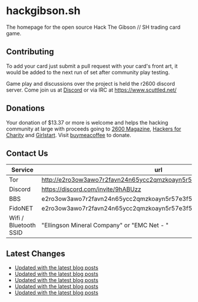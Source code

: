 # hackgibson.sh
The homepage for the open source Hack The Gibson // SH trading card game.


## Contributing

To add your card just submit a pull request with your card's front art, it would be added to the next run of set after community play testing.

Game play and discussions over the project is held the r2600 discord server. Come join us at [Discord](https://discord.com/invite/9hABUzz) or via IRC at https://www.scuttled.net/


## Donations

Your donation of $13.37 or more is welcome and helps the hacking community at large with proceeds going to [2600 Magazine](https://2600.com/), [Hackers for Charity](https://hackersforcharity.org) and [Girlstart](https://girlstart.org).  Visit [buymeacoffee](https://www.buymeacoffee.com/hackgibson.sh) to donate.


## Contact Us

Service | url
-|-
Tor | http://e2ro3ow3awo7r2favn24n65ycc2qmzkoayn5r57e3f56nvjwdcgg32ad.onion
Discord | https://discord.com/invite/9hABUzz
BBS | e2ro3ow3awo7r2favn24n65ycc2qmzkoayn5r57e3f56nvjwdcgg32ad.onion:23
FidoNET | e2ro3ow3awo7r2favn24n65ycc2qmzkoayn5r57e3f56nvjwdcgg32ad.onion:24554
Wifi / Bluetooth SSID | "Ellingson Mineral Company" or "EMC Net - <fidonet address>"

## Latest Changes
<!-- BLOG-POST-LIST:START -->
- [Updated with the latest blog posts](https://github.com/DFW2600/hackgibson.sh/commit/92b681efea5c3a46b05b0cffe6553b386e393fd4)
- [Updated with the latest blog posts](https://github.com/DFW2600/hackgibson.sh/commit/f2cc5e27ad5d737585f3cab55da9529da83d93d5)
- [Updated with the latest blog posts](https://github.com/DFW2600/hackgibson.sh/commit/f307e472ffa5fd9831ac3be771127f0bdeb1643b)
- [Updated with the latest blog posts](https://github.com/DFW2600/hackgibson.sh/commit/f96015c93f613d95cf96c7f9e862e9cb795856e2)
- [Updated with the latest blog posts](https://github.com/DFW2600/hackgibson.sh/commit/bd0ba202ab69be6c627c2c56f0ceadee2b03d0b5)
<!-- BLOG-POST-LIST:END -->
